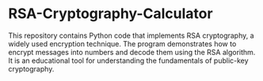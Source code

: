 # RSA-Cryptography-Calculator
This repository contains Python code that implements RSA cryptography, a widely used encryption technique. The program demonstrates how to encrypt messages into numbers and decode them using the RSA algorithm. It is an educational tool for understanding the fundamentals of public-key cryptography.

